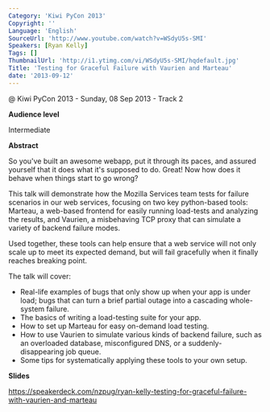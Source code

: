 ```yaml
---
Category: 'Kiwi PyCon 2013'
Copyright: ''
Language: 'English'
SourceUrl: 'http://www.youtube.com/watch?v=WSdyU5s-SMI'
Speakers: [Ryan Kelly]
Tags: []
ThumbnailUrl: 'http://i1.ytimg.com/vi/WSdyU5s-SMI/hqdefault.jpg'
Title: 'Testing for Graceful Failure with Vaurien and Marteau'
date: '2013-09-12'
---
```

@ Kiwi PyCon 2013 - Sunday, 08 Sep 2013 - Track 2

**Audience level**

Intermediate

**Abstract**

So you've built an awesome webapp, put it through its paces, and assured yourself that it does what it's supposed to do. Great! Now how does it behave when things start to go wrong?

This talk will demonstrate how the Mozilla Services team tests for failure scenarios in our web services, focusing on two key python-based tools: Marteau, a web-based frontend for easily running load-tests and analyzing the results, and Vaurien, a misbehaving TCP proxy that can simulate a variety of backend failure modes.

Used together, these tools can help ensure that a web service will not only scale up to meet its expected demand, but will fail gracefully when it finally reaches breaking point.

The talk will cover:

 * Real-life examples of bugs that only show up when your app is under load; bugs that can turn a brief partial outage into a cascading whole-system failure.
 * The basics of writing a load-testing suite for your app.
 * How to set up Marteau for easy on-demand load testing.
 * How to use Vaurien to simulate various kinds of backend failure, such as an overloaded database, misconfigured DNS, or a suddenly-disappearing job queue.
 * Some tips for systematically applying these tools to your own setup.

**Slides**

https://speakerdeck.com/nzpug/ryan-kelly-testing-for-graceful-failure-with-vaurien-and-marteau